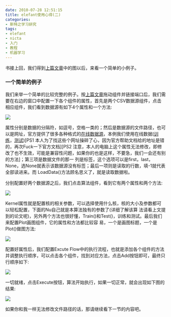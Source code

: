 ```yaml
---
date: 2010-07-28 12:51:15
title: elefant使用心得(二)
categories:
- 斯特之学习研究
tags:
- elefant
- nicta
- 入门
- 教程
- 机器学习
---
```


书接上回，我们得到[上篇文章](http://pinkyjie.com/2010/07/28/elefant使用心得一/)中的图以后，来看一个简单的小例子。

### 一个简单的例子

我们来举一个简单的比较完整的例子。按[上篇文章](http://pinkyjie.com/2010/07/28/elefant使用心得一/)拖动组件并链接端口后，我们需要在右边的窗口中配置一下各个组件的属性，首先是两个CSV数据源组件，点击相应组件，我们看到数据源有如下4个属性和一个方法:


![](http://pinkyjie-blog.qiniudn.com/images/elefant-introduction2-1.png)


属性分别是数据的分隔符，如逗号，空格一类的；然后是数据源的文件路径，也可以是网址，官方提供了很多各种格式的[在线数据源](http://elefant-svn.developer.nicta.com.au/elefant/data/)，本例我们使用在线数据([训练](http://elefant-svn.developer.nicta.com.au/elefant/data/csv/train_cl.csv)，[测试](http://elefant-svn.developer.nicta.com.au/elefant/data/csv/test_mu.csv))\[PS1  本人为了找这些个网址操碎了心，因为官方帮助文档给的地址是错的，再次Fuck一下官方文档\]\[PS2  注意，本人的电脑上这个属性无法修改，即修改了也不生效，可能是兼容性问题，如果你的也是这样，不要急，我们一会还有别的方法\]；第三项是数据文件的那一 列是标签，这个选项可以是first，last，None，选None就表示该数据源没有标签；最后一项则是读取的行数，填-1就代表全部读进来。而 LoadData()方法顾名思义了，就是读取数据啦。

<!--more-->

分别配置好两个数据源之后，我们点击算法组件，看到它有两个属性和两个方法:


![](http://pinkyjie-blog.qiniudn.com/images/elefant-introduction2-2.png)


Kernel属性就是配置核的相关参数，可以选择使用什么核，核的大小及参数都可以轻松配置，下面的Nu自己就是本算法独有的参数了(详细了解该算 法请看上文提到的论文呢)，另外两个方法也很好懂，Train()和Test()，训练和测试。最后我们来配置Plot画图组件，它的属性和方法都比较容 易，一个是画图标题，一个是Plot()做图方法:

![](http://pinkyjie-blog.qiniudn.com/images/elefant-introduction2-3.png)

配置好属性后，我们配置Excute Flow中的执行流程，也就是添加各个组件的方法并调整执行顺序，可以点击各个组件，找到对应方法，点击Add按钮即可，最终只行顺序如下:

![](http://pinkyjie-blog.qiniudn.com/images/elefant-introduction2-4.png)

一切就绪，点击Execute按钮，算法开始执行，如果一切正常，就会出现如下图的结果:


![](http://pinkyjie-blog.qiniudn.com/images/elefant-introduction2-5.png)


如果你和我一样无法修改文件路径的话，那请继续看下一节的内容吧。
